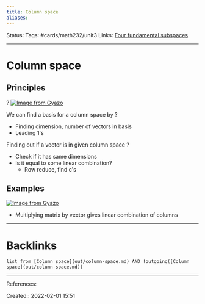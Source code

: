 ```yaml
---
title: Column space
aliases:
---
```

Status:
Tags: #cards/math232/unit3 
Links: [Four fundamental subspaces](out/four-fundamental-subspaces.md)
___

# Column space

## Principles
?
[![Image from Gyazo](https://i.gyazo.com/f351326ac7cffaeb926b61b7a6628002.png)](https://gyazo.com/f351326ac7cffaeb926b61b7a6628002)
<!--SR:!2022-03-05,2,130-->

We can find a basis for a column space by
?
- Finding dimension, number of vectors in basis
- Leading 1's
<!--SR:!2022-02-17,6,148-->

Finding out if a vector is in given column space
?
- Check if it has same dimensions
- Is it equal to some linear combination?
	- Row reduce, find c's

## Examples
[![Image from Gyazo](https://i.gyazo.com/1788bcbe27645e009cebb16f8993b7d8.png)](https://gyazo.com/1788bcbe27645e009cebb16f8993b7d8)
- Multiplying matrix by vector gives linear combination of columns
___

# Backlinks
```dataview
list from [Column space](out/column-space.md) AND !outgoing([Column space](out/column-space.md))
```
___
References:

Created:: 2022-02-01 15:51
